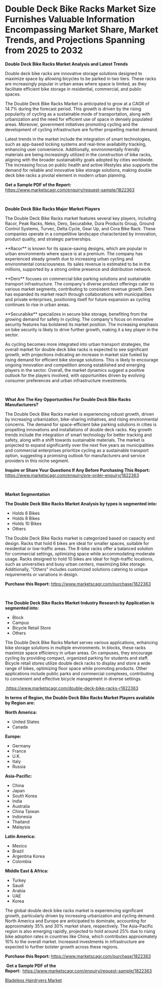 <p><h1>Double Deck Bike Racks Market Size Furnishes Valuable Information Encompassing Market Share, Market Trends, and Projections Spanning from 2025 to 2032</h1></p><p><strong>Double Deck Bike Racks Market Analysis and Latest Trends</strong></p>
<p><p>Double deck bike racks are innovative storage solutions designed to maximize space by allowing bicycles to be parked in two tiers. These racks are increasingly popular in urban areas where space is limited, as they facilitate efficient bike storage in residential, commercial, and public spaces.</p><p>The Double Deck Bike Racks Market is anticipated to grow at a CAGR of 14.7% during the forecast period. This growth is driven by the rising popularity of cycling as a sustainable mode of transportation, along with urbanization and the need for efficient use of space in densely populated areas. Moreover, government initiatives promoting cycling and the development of cycling infrastructure are further propelling market demand. </p><p>Latest trends in the market include the integration of smart technologies, such as app-based locking systems and real-time availability tracking, enhancing user convenience. Additionally, environmentally friendly materials are being increasingly utilized in the construction of bike racks, aligning with the broader sustainability goals adopted by cities worldwide. The increasing focus on public health and active lifestyles also supports the demand for reliable and innovative bike storage solutions, making double deck bike racks a pivotal element in modern urban planning.</p></p>
<p><strong>Get a Sample PDF of the Report:&nbsp;</strong> <a href="https://www.marketscagr.com/enquiry/request-sample/1822363?utm_campaign=1905&utm_medium=2&utm_source=Github&utm_content=ia&utm_term=05042025&utm_id=double-deck-bike-racks">https://www.marketscagr.com/enquiry/request-sample/1822363</a></p>
<p>&nbsp;</p>
<p><strong>Double Deck Bike Racks Major Market Players</strong></p>
<p><p>The Double Deck Bike Racks market features several key players, including Racor, Peak Racks, Neko, Dero, Securabike, Dura Products Group, Ground Control Systems, Turvec, Delta Cycle, Gear Up, and Cora Bike Rack. These companies operate in a competitive landscape characterized by innovation, product quality, and strategic partnerships.</p><p>**Racor** is known for its space-saving designs, which are popular in urban environments where space is at a premium. The company has experienced steady growth due to increasing urban cycling and environmental consciousness. Its sales revenue is estimated to be in the millions, supported by a strong online presence and distribution network.</p><p>**Dero** focuses on commercial bike parking solutions and sustainable transport infrastructure. The company's diverse product offerings cater to various market segments, contributing to consistent revenue growth. Dero has expanded its market reach through collaborations with municipalities and private enterprises, positioning itself for future expansion as cycling continues to rise in urban areas.</p><p>**Securabike** specializes in secure bike storage, benefiting from the growing demand for safety in cycling. The company's focus on innovative security features has bolstered its market position. The increasing emphasis on bike security is likely to drive further growth, making it a key player in the sector.</p><p>As cycling becomes more integrated into urban transport strategies, the overall market for double deck bike racks is expected to see significant growth, with projections indicating an increase in market size fueled by rising demand for efficient bike storage solutions. This is likely to encourage ongoing innovation and competition among established and emerging players in the sector. Overall, the market dynamics suggest a positive outlook for the players involved, with opportunities driven by evolving consumer preferences and urban infrastructure investments.</p></p>
<p>&nbsp;</p>
<p><strong>What Are The Key Opportunities For Double Deck Bike Racks Manufacturers?</strong></p>
<p><p>The Double Deck Bike Racks market is experiencing robust growth, driven by increasing urbanization, bike-sharing initiatives, and rising environmental concerns. The demand for space-efficient bike parking solutions in cities is propelling innovations and installations of double deck racks. Key growth trends include the integration of smart technology for better tracking and safety, along with a shift towards sustainable materials. The market is projected to expand significantly over the next five years as municipalities and commercial enterprises prioritize cycling as a sustainable transport option, suggesting a promising outlook for manufacturers and service providers in this niche segment.</p></p>
<p><strong>Inquire or Share Your Questions If Any Before Purchasing This Report:</strong> <a href="https://www.marketscagr.com/enquiry/pre-order-enquiry/1822363?utm_campaign=1905&utm_medium=2&utm_source=Github&utm_content=ia&utm_term=05042025&utm_id=double-deck-bike-racks">https://www.marketscagr.com/enquiry/pre-order-enquiry/1822363</a></p>
<p>&nbsp;</p>
<p><strong>Market Segmentation</strong></p>
<p><strong>The Double Deck Bike Racks Market Analysis by types is segmented into:</strong></p>
<p><ul><li>Holds 6 Bikes</li><li>Holds 8 Bikes</li><li>Holds 10 Bikes</li><li>Others</li></ul></p>
<p><p>The Double Deck Bike Racks market is categorized based on capacity and design. Racks that hold 6 bikes are ideal for smaller spaces, suitable for residential or low-traffic areas. The 8-bike racks offer a balanced solution for commercial settings, optimizing space while accommodating moderate usage. Racks designed to hold 10 bikes are ideal for high-traffic locations, such as universities and busy urban centers, maximizing bike storage. Additionally, "Others" includes customized solutions catering to unique requirements or variations in design.</p></p>
<p><strong>Purchase this Report:&nbsp;</strong><a href="https://www.marketscagr.com/purchase/1822363?utm_campaign=1905&utm_medium=2&utm_source=Github&utm_content=ia&utm_term=05042025&utm_id=double-deck-bike-racks">https://www.marketscagr.com/purchase/1822363</a></p>
<p>&nbsp;</p>
<p><strong>The Double Deck Bike Racks Market Industry Research by Application is segmented into:</strong></p>
<p><ul><li>Block</li><li>Campus</li><li>Bicycle Retail Store</li><li>Others</li></ul></p>
<p><p>The Double Deck Bike Racks Market serves various applications, enhancing bike storage solutions in multiple environments. In blocks, these racks maximize space efficiency in urban areas. On campuses, they encourage cycling by providing compact, organized parking for students and staff. Bicycle retail stores utilize double deck racks to display and store a wide range of bikes, optimizing floor space while promoting products. Other applications include public parks and commercial complexes, contributing to convenient and effective bicycle management in diverse settings.</p></p>
<p><a href="https://www.marketscagr.com/double-deck-bike-racks-r1822363?utm_campaign=1905&utm_medium=2&utm_source=Github&utm_content=ia&utm_term=05042025&utm_id=double-deck-bike-racks">&nbsp;https://www.marketscagr.com/double-deck-bike-racks-r1822363</a></p>
<p><strong>In terms of Region, the Double Deck Bike Racks Market Players available by Region are:</strong></p>
<p>
    <p> <strong> North America: </strong>
        <ul>
            <li>United States</li>
            <li>Canada</li>
        </ul>
        </p> 
    <p> <strong> Europe: </strong>
        <ul>
            <li>Germany</li>
            <li>France</li>
            <li>U.K.</li>
            <li>Italy</li>
            <li>Russia</li>
        </ul>
        </p> 
    <p> <strong> Asia-Pacific: </strong>
        <ul>
            <li>China</li>
            <li>Japan</li>
            <li>South Korea</li>
            <li>India</li>
            <li>Australia</li>
            <li>China Taiwan</li>
            <li>Indonesia</li>
            <li>Thailand</li>
            <li>Malaysia</li>
        </ul>
        </p> 
    <p> <strong> Latin America: </strong>
        <ul>
            <li>Mexico</li>
            <li>Brazil</li>
            <li>Argentina Korea</li>
            <li>Colombia</li>
        </ul>
        </p> 
    <p> <strong> Middle East & Africa: </strong>
        <ul>
            <li>Turkey</li>
            <li>Saudi</li>
            <li>Arabia</li>
            <li>UAE</li>
            <li>Korea</li>
        </ul>
    </p>
    </p>
<p><p>The global double deck bike racks market is experiencing significant growth, particularly driven by increasing urbanization and cycling demand. North America and Europe are anticipated to dominate, accounting for approximately 35% and 30% market share, respectively. The Asia-Pacific region is also emerging rapidly, projected to hold around 25% due to rising bike adoption rates in countries like China, which contributes approximately 10% to the overall market. Increased investments in infrastructure are expected to further bolster growth across these regions.</p></p>
<p><strong>Purchase this Report: </strong><a href="https://www.marketscagr.com/purchase/1822363?utm_campaign=1905&utm_medium=2&utm_source=Github&utm_content=ia&utm_term=05042025&utm_id=double-deck-bike-racks">https://www.marketscagr.com/purchase/1822363</a></p>
<p>&nbsp;<strong>Get a Sample PDF of the Report:&nbsp;&nbsp;</strong><a href="https://www.marketscagr.com/enquiry/request-sample/1822363?utm_campaign=1905&utm_medium=2&utm_source=Github&utm_content=ia&utm_term=05042025&utm_id=double-deck-bike-racks">https://www.marketscagr.com/enquiry/request-sample/1822363</a></p>
<p><strong></strong></p>
<p><p><a href="https://github.com/AshikRahman991/Market-Research-Report-List-2/blob/main/bladeless-hairdryers-market.md?utm_campaign=1905&utm_medium=2&utm_source=Github&utm_content=ia&utm_term=05042025&utm_id=double-deck-bike-racks">Bladeless Hairdryers Market</a></p></p>